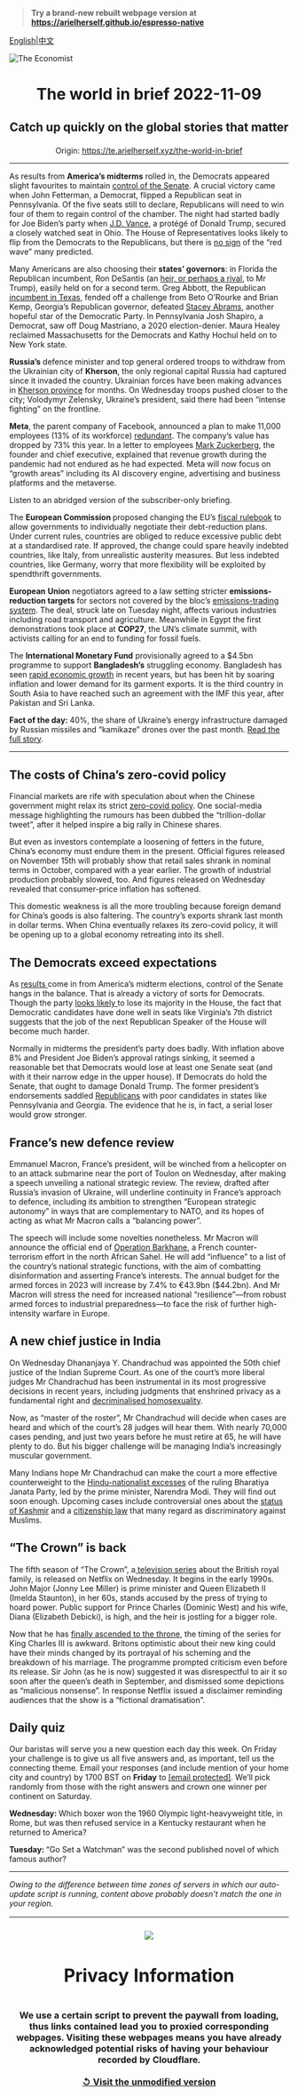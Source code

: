 > **Try a brand-new rebuilt webpage version at https://arielherself.github.io/espresso-native**

[English](https://github.com/arielherself/espresso/blob/main/README.md)|[中文](https://github-com.translate.goog/arielherself/espresso/blob/main/README.md?_x_tr_sl=en&_x_tr_tl=zh-CN&_x_tr_hl=zh-CN&_x_tr_pto=wapp)



![The Economist](menubar.png)

# <p align="center">The world in brief 2022-11-09</p>

## <p align="center">Catch up quickly on the global stories that matter</p>

<p align="center">Origin: <a href="https://te.arielherself.xyz/the-world-in-brief">https://te.arielherself.xyz/the-world-in-brief</a><hr>

As results from <strong>America’s midterms</strong> rolled in, the Democrats appeared slight favourites to maintain [control of the Senate](https://te.arielherself.xyz/united-states/2022/11/09/the-democrats-have-done-better-than-expected). A crucial victory came when John Fetterman, a Democrat, flipped a Republican seat in Pennsylvania. Of the five seats still to declare, Republicans will need to win four of them to regain control of the chamber. The night had started badly for Joe Biden’s party when [J.D. Vance](https://te.arielherself.xyz/graphic-detail/2022/11/07/what-ohios-senate-race-campaign-says-about-america), a protégé of Donald Trump, secured a closely watched seat in Ohio. The House of Representatives looks likely to flip from the Democrats to the Republicans, but there is [no sign](https://te.arielherself.xyz/graphic-detail/2022/11/09/a-disappointing-showing-for-the-republicans-in-the-midterms) of the “red wave” many predicted.

Many Americans are also choosing their <strong>states’ governors</strong>: in Florida the Republican incumbent, Ron DeSantis (an [heir, or perhaps a rival](https://te.arielherself.xyz/united-states/2021/07/24/the-rise-of-ron-desantis), to Mr Trump), easily held on for a second term. Greg Abbott, the Republican [incumbent in Texas](https://te.arielherself.xyz/united-states/2022/09/15/a-grassroots-group-is-channelling-public-frustration-in-texas), fended off a challenge from Beto O’Rourke and Brian Kemp, Georgia’s Republican governor, defeated [Stacey Abrams](https://te.arielherself.xyz/by-invitation/2022/10/10/a-conversation-with-stacey-abrams), another hopeful star of the Democratic Party. In Pennsylvania Josh Shapiro, a Democrat, saw off Doug Mastriano, a 2020 election-denier. Maura Healey reclaimed Massachusetts for the Democrats and Kathy Hochul held on to New York state.

<strong>Russia’s</strong> defence minister and top general ordered troops to withdraw from the Ukrainian city of <strong>Kherson</strong>, the only regional capital Russia had captured since it invaded the country. Ukrainian forces have been making advances in [Kherson province](https://te.arielherself.xyz/europe/2022/10/27/russia-braces-for-a-battle-over-kherson) for months. On Wednesday troops pushed closer to the city; Volodymyr Zelensky, Ukraine’s president, said there had been “intense fighting” on the frontline.

<strong>Meta</strong>, the parent company of Facebook, announced a plan to make 11,000 employees (13% of its workforce) [redundant](https://te.arielherself.xyz/graphic-detail/2022/11/07/meta-will-lay-off-13-of-its-workforce). The company’s value has dropped by 73% this year. In a letter to employees [Mark Zuckerberg](https://te.arielherself.xyz/business/2022/10/16/how-much-trouble-is-mark-zuckerberg-in), the founder and chief executive, explained that revenue growth during the pandemic had not endured as he had expected. Meta will now focus on “growth areas” including its AI discovery engine, advertising and business platforms and the metaverse.

Listen to an abridged version of the subscriber-only briefing.

The <strong>European Commission </strong>proposed changing the EU’s [fiscal rulebook](https://te.arielherself.xyz/europe/2022/09/29/europes-plans-for-laxer-spending-rules-shows-german-influence-is-waning) to allow governments to individually negotiate their debt-reduction plans. Under current rules, countries are obliged to reduce excessive public debt at a standardised rate. If approved, the change could spare heavily indebted countries, like Italy, from unrealistic austerity measures. But less indebted countries, like Germany, worry that more flexibility will be exploited by spendthrift governments.

<strong>European</strong> <strong>Union</strong> negotiators agreed to a law setting stricter <strong>emissions-reduction targets</strong> for sectors not covered by the bloc’s [emissions-trading system](https://te.arielherself.xyz/finance-and-economics/2022/05/26/carbon-markets-are-going-global). The deal, struck late on Tuesday night, affects various industries including road transport and agriculture. Meanwhile in Egypt the first demonstrations took place at <strong>COP27</strong>, the UN’s climate summit, with activists calling for an end to funding for fossil fuels.

The <strong>International Monetary Fund</strong> provisionally agreed to a $4.5bn programme to support <strong>Bangladesh’s</strong> struggling economy. Bangladesh has seen [rapid economic growth](https://te.arielherself.xyz/leaders/2021/03/27/bangladeshs-growth-has-been-remarkable-but-is-now-at-risk) in recent years, but has been hit by soaring inflation and lower demand for its garment exports. It is the third country in South Asia to have reached such an agreement with the IMF this year, after Pakistan and Sri Lanka.

<strong>Fact of the day: </strong>40%, the share of Ukraine’s energy infrastructure damaged by Russian missiles and “kamikaze” drones over the past month. [Read the full story](https://te.arielherself.xyz/europe/2022/11/06/western-air-defence-systems-help-ukraine-shoot-down-more-missiles).

----------

## The costs of China’s zero-covid policy

Financial markets are rife with speculation about when the Chinese government might relax its strict [zero-covid policy](https://te.arielherself.xyz/china/2022/10/13/china-shows-few-signs-of-loosening-its-zero-covid-policy). One social-media message highlighting the rumours has been dubbed the “trillion-dollar tweet”, after it helped inspire a big rally in Chinese shares.   
  
 But even as investors contemplate a loosening of fetters in the future, China’s economy must endure them in the present. Official figures released on November 15th will probably show that retail sales shrank in nominal terms in October, compared with a year earlier. The growth of industrial production probably slowed, too. And figures released on Wednesday revealed that consumer-price inflation has softened. 

This domestic weakness is all the more troubling because foreign demand for China’s goods is also faltering. The country’s exports shrank last month in dollar terms. When China eventually relaxes its zero-covid policy, it will be opening up to a global economy retreating into its shell.

## The Democrats exceed expectations

As [results ](https://te.arielherself.xyz/interactive/us-midterms-2022/results/senate)come in from America’s midterm elections, control of the Senate hangs in the balance. That is already a victory of sorts for Democrats. Though the party [looks likely ](https://te.arielherself.xyz/united-states/2022/11/07/why-a-republican-ripple-is-more-likely-than-a-red-wave) to lose its majority in the House, the fact that Democratic candidates have done well in seats like Virginia’s 7th district suggests that the job of the next Republican Speaker of the House will become much harder. 

Normally in midterms the president’s party does badly. With inflation above 8% and President Joe Biden’s approval ratings sinking, it seemed a reasonable bet that Democrats would lose at least one Senate seat (and with it their narrow edge in the upper house). If Democrats do hold the Senate, that ought to damage Donald Trump. The former president’s endorsements saddled [Republicans](https://te.arielherself.xyz/graphic-detail/2022/11/09/a-disappointing-showing-for-the-republicans-in-the-midterms) with poor candidates in states like Pennsylvania and Georgia. The evidence that he is, in fact, a serial loser would grow stronger.

## France’s new defence review

Emmanuel Macron, France’s president, will be winched from a helicopter on to an attack submarine near the port of Toulon on Wednesday, after making a speech unveiling a national strategic review. The review, drafted after Russia’s invasion of Ukraine, will underline continuity in France’s approach to defence, including its ambition to strengthen “European strategic autonomy” in ways that are complementary to NATO, and its hopes of acting as what Mr Macron calls a “balancing power”. 

The speech will include some novelties nonetheless. Mr Macron will announce the official end of [Operation Barkhane](https://te.arielherself.xyz/the-economist-explains/2022/02/14/what-have-french-forces-achieved-in-the-sahel), a French counter-terrorism effort in the north African Sahel. He will add “influence” to a list of the country’s national strategic functions, with the aim of combatting disinformation and asserting France’s interests. The annual budget for the armed forces in 2023 will increase by 7.4% to €43.9bn ($44.2bn). And Mr Macron will stress the need for increased national “resilience”—from robust armed forces to industrial preparedness—to face the risk of further high-intensity warfare in Europe.

## A new chief justice in India

On Wednesday Dhananjaya Y. Chandrachud was appointed the 50th chief justice of the Indian Supreme Court. As one of the court’s more liberal judges Mr Chandrachud has been instrumental in its most progressive decisions in recent years, including judgments that enshrined privacy as a fundamental right and [decriminalised homosexuality](https://te.arielherself.xyz/the-economist-explains/2018/09/12/how-india-decriminalised-homosexuality).  
  
 Now, as “master of the roster”, Mr Chandrachud will decide when cases are heard and which of the court’s 28 judges will hear them. With nearly 70,000 cases pending, and just two years before he must retire at 65, he will have plenty to do. But his bigger challenge will be managing India’s increasingly muscular government.  
  
 Many Indians hope Mr Chandrachud can make the court a more effective counterweight to the [Hindu-nationalist excesses](https://te.arielherself.xyz/asia/2022/09/29/indias-government-is-exporting-its-hindu-nationalism) of the ruling Bharatiya Janata Party, led by the prime minister, Narendra Modi. They will find out soon enough. Upcoming cases include controversial ones about the [status of Kashmir](https://te.arielherself.xyz/asia/2019/08/08/india-abruptly-ends-the-last-special-protection-enjoyed-by-kashmir) and a [citizenship law](https://te.arielherself.xyz/asia/2019/12/12/indias-new-citizenship-law-outrages-muslims) that many regard as discriminatory against Muslims.

## “The Crown” is back

The fifth season of “The Crown”, a[ television series](https://te.arielherself.xyz/culture/2022/09/15/the-crown-will-help-shape-the-memory-of-queen-elizabeth-ii) about the British royal family, is released on Netflix on Wednesday. It begins in the early 1990s. John Major (Jonny Lee Miller) is prime minister and Queen Elizabeth II (Imelda Staunton), in her 60s, stands accused by the press of trying to hoard power. Public support for Prince Charles (Dominic West) and his wife, Diana (Elizabeth Debicki), is high, and the heir is jostling for a bigger role.

Now that he has [finally ascended to the throne](https://te.arielherself.xyz/britain/2022/09/15/what-sort-of-king-will-charles-iii-be), the timing of the series for King Charles III is awkward. Britons optimistic about their new king could have their minds changed by its portrayal of his scheming and the breakdown of his marriage. The programme prompted criticism even before its release. Sir John (as he is now) suggested it was disrespectful to air it so soon after the queen’s death in September, and dismissed some depictions as “malicious nonsense”. In response Netflix issued a disclaimer reminding audiences that the show is a “fictional dramatisation”.

## Daily quiz

Our baristas will serve you a new question each day this week. On Friday your challenge is to give us all five answers and, as important, tell us the connecting theme. Email your responses (and include mention of your home city and country) by 1700 BST on <strong>Friday</strong> to [<span class="__cf_email__" data-cfemail="efbe9a8695aa9c9f9d8a9c9c80af8a8c80818082869c9bc18c8082">[email&#160;protected]</span>](https://mail.google.com/mail/?view=cm&amp;fs=1&amp;tf=1&amp;to=QuizEspresso@te.arielherself.xyz). We’ll pick randomly from those with the right answers and crown one winner per continent on Saturday.

<strong>Wednesday: </strong>Which boxer won the 1960 Olympic light-heavyweight title, in Rome, but was then refused service in a Kentucky restaurant when he returned to America?

<strong>Tuesday: </strong>“Go Set a Watchman” was the second published novel of which famous author?

----------

*Owing to the difference between time zones of servers in which our auto-update script is running, content above probably doesn't match the one in your region.*

|<br><div align="center"><img src="unlock.png" /><h1>Privacy Information</h1></div></br>We use a certain script to prevent the paywall from loading, thus links contained lead you to proxied corresponding webpages. Visiting these webpages means you have already acknowledged potential risks of having your behaviour recorded by Cloudflare.<br><br>[&#x21BA; Visit the unmodified version](README.raw.md)<br><br>|
|-----|
